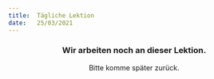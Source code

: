 ```yaml
---
title:  Tägliche Lektion
date:   25/03/2021
---
```


### <center>Wir arbeiten noch an dieser Lektion.</center>
<center>Bitte komme später zurück.</center>